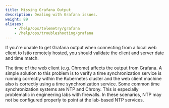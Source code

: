 ```yaml
---
title: Missing Grafana Output
description: Dealing with Grafana issues.
weight: 89
aliases:
    - /help/ops/telemetry/grafana
    - /help/ops/troubleshooting/grafana
---
```


If you're unable to get Grafana output when connecting from a local web client to Istio remotely hosted, you
should validate the client and server date and time match.

The time of the web client (e.g. Chrome) affects the output from Grafana. A simple solution
to this problem is to verify a time synchronization service is running correctly within the
Kubernetes cluster and the web client machine also is correctly using a time synchronization
service. Some common time synchronization systems are NTP and Chrony. This is especially
problematic in engineering labs with firewalls. In these scenarios, NTP may not be configured
properly to point at the lab-based NTP services.
